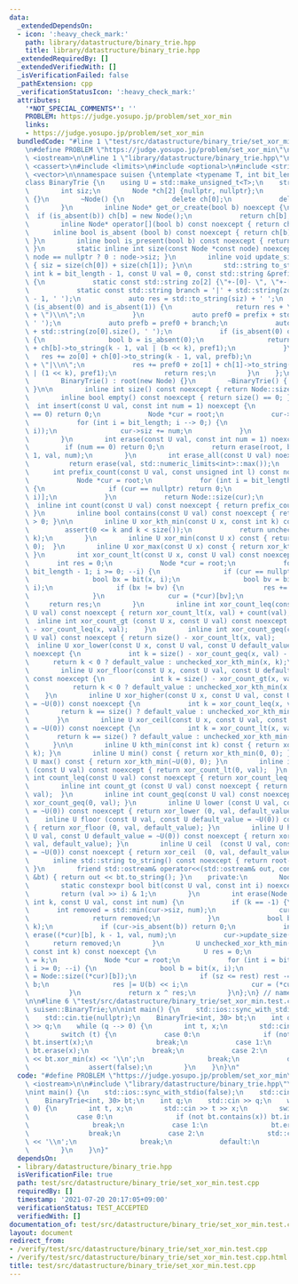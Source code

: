 ```yaml
---
data:
  _extendedDependsOn:
  - icon: ':heavy_check_mark:'
    path: library/datastructure/binary_trie.hpp
    title: library/datastructure/binary_trie.hpp
  _extendedRequiredBy: []
  _extendedVerifiedWith: []
  _isVerificationFailed: false
  _pathExtension: cpp
  _verificationStatusIcon: ':heavy_check_mark:'
  attributes:
    '*NOT_SPECIAL_COMMENTS*': ''
    PROBLEM: https://judge.yosupo.jp/problem/set_xor_min
    links:
    - https://judge.yosupo.jp/problem/set_xor_min
  bundledCode: "#line 1 \"test/src/datastructure/binary_trie/set_xor_min.test.cpp\"\
    \n#define PROBLEM \"https://judge.yosupo.jp/problem/set_xor_min\"\n\n#include\
    \ <iostream>\n\n#line 1 \"library/datastructure/binary_trie.hpp\"\n\n\n\n#include\
    \ <cassert>\n#include <limits>\n#include <optional>\n#include <string>\n#include\
    \ <vector>\n\nnamespace suisen {\ntemplate <typename T, int bit_length = std::numeric_limits<std::make_unsigned_t<T>>::digits>\n\
    class BinaryTrie {\n    using U = std::make_unsigned_t<T>;\n    struct Node {\n\
    \        int siz;\n        Node *ch[2] {nullptr, nullptr};\n        Node() : siz(0)\
    \ {}\n        ~Node() {\n            delete ch[0];\n            delete ch[1];\n\
    \        }\n        inline Node* get_or_create(bool b) noexcept {\n          \
    \  if (is_absent(b)) ch[b] = new Node();\n            return ch[b];\n        }\n\
    \        inline Node* operator[](bool b) const noexcept { return ch[b]; }\n  \
    \      inline bool is_absent (bool b) const noexcept { return ch[b] == nullptr;\
    \ }\n        inline bool is_present(bool b) const noexcept { return ch[b] != nullptr;\
    \ }\n        static inline int size(const Node *const node) noexcept { return\
    \ node == nullptr ? 0 : node->siz; }\n        inline void update_size() noexcept\
    \ { siz = size(ch[0]) + size(ch[1]); }\n\n        std::string to_string(const\
    \ int k = bit_length - 1, const U val = 0, const std::string &prefix = \"\") const\
    \ {\n            static const std::string zo[2] {\"+-[0]- \", \"+-[1]- \"};\n\
    \            static const std::string branch = '|' + std::string(zo[0].size()\
    \ - 1, ' ');\n            auto res = std::to_string(siz) + ' ';\n            if\
    \ (is_absent(0) and is_absent(1)) {\n                return res + \"(\" + std::to_string(val)\
    \ + \")\\n\";\n            }\n            auto pref0 = prefix + std::string(res.size(),\
    \ ' ');\n            auto prefb = pref0 + branch;\n            auto pref1 = pref0\
    \ + std::string(zo[0].size(), ' ');\n            if (is_absent(0) or is_absent(1))\
    \ {\n                bool b = is_absent(0);\n                return res + zo[b]\
    \ + ch[b]->to_string(k - 1, val | (b << k), pref1);\n            }\n         \
    \   res += zo[0] + ch[0]->to_string(k - 1, val, prefb);\n            res += pref0\
    \ + \"|\\n\";\n            res += pref0 + zo[1] + ch[1]->to_string(k - 1, val\
    \ | (1 << k), pref1);\n            return res;\n        }\n    };\n    public:\n\
    \        BinaryTrie() : root(new Node) {}\n        ~BinaryTrie() { delete root;\
    \ }\n\n        inline int size() const noexcept { return Node::size(root); }\n\
    \        inline bool empty() const noexcept { return size() == 0; }\n\n      \
    \  int insert(const U val, const int num = 1) noexcept {\n            if (num\
    \ == 0) return 0;\n            Node *cur = root;\n            cur->siz += num;\n\
    \            for (int i = bit_length; i --> 0;) {\n                cur = cur->get_or_create(bit(val,\
    \ i));\n                cur->siz += num;\n            }\n            return cur->siz;\n\
    \        }\n        int erase(const U val, const int num = 1) noexcept {\n   \
    \         if (num == 0) return 0;\n            return erase(root, bit_length -\
    \ 1, val, num);\n        }\n        int erase_all(const U val) noexcept {\n  \
    \          return erase(val, std::numeric_limits<int>::max());\n        }\n  \
    \      int prefix_count(const U val, const unsigned int l) const noexcept {\n\
    \            Node *cur = root;\n            for (int i = bit_length; i --> l;)\
    \ {\n                if (cur == nullptr) return 0;\n                cur = (*cur)[bit(val,\
    \ i)];\n            }\n            return Node::size(cur);\n        }\n      \
    \  inline int count(const U val) const noexcept { return prefix_count(val, 0);\
    \ }\n        inline bool contains(const U val) const noexcept { return count(val)\
    \ > 0; }\n\n        inline U xor_kth_min(const U x, const int k) const {\n   \
    \         assert(0 <= k and k < size());\n            return unchecked_xor_kth_min(x,\
    \ k);\n        }\n        inline U xor_min(const U x) const { return xor_kth_min(x,\
    \ 0);  }\n        inline U xor_max(const U x) const { return xor_kth_min(~x, 0);\
    \ }\n        int xor_count_lt(const U x, const U val) const noexcept {\n     \
    \       int res = 0;\n            Node *cur = root;\n            for (int i =\
    \ bit_length - 1; i >= 0; --i) {\n                if (cur == nullptr) break;\n\
    \                bool bx = bit(x, i);\n                bool bv = bit(x ^ val,\
    \ i);\n                if (bx != bv) {\n                    res += Node::size((*cur)[bx]);\n\
    \                }\n                cur = (*cur)[bv];\n            }\n       \
    \     return res;\n        }\n        inline int xor_count_leq(const U x, const\
    \ U val) const noexcept { return xor_count_lt(x, val) + count(val); }\n      \
    \  inline int xor_count_gt (const U x, const U val) const noexcept { return size()\
    \ - xor_count_leq(x, val);    }\n        inline int xor_count_geq(const U x, const\
    \ U val) const noexcept { return size() - xor_count_lt(x, val);     }\n      \
    \  inline U xor_lower(const U x, const U val, const U default_value = ~U(0)) const\
    \ noexcept {\n            int k = size() - xor_count_geq(x, val) - 1;\n      \
    \      return k < 0 ? default_value : unchecked_xor_kth_min(x, k);\n        }\n\
    \        inline U xor_floor(const U x, const U val, const U default_value = ~U(0))\
    \ const noexcept {\n            int k = size() - xor_count_gt(x, val) - 1;\n \
    \           return k < 0 ? default_value : unchecked_xor_kth_min(x, k);\n    \
    \    }\n        inline U xor_higher(const U x, const U val, const U default_value\
    \ = ~U(0)) const noexcept {\n            int k = xor_count_leq(x, val);\n    \
    \        return k == size() ? default_value : unchecked_xor_kth_min(x, k);\n \
    \       }\n        inline U xor_ceil(const U x, const U val, const U default_value\
    \ = ~U(0)) const noexcept {\n            int k = xor_count_lt(x, val);\n     \
    \       return k == size() ? default_value : unchecked_xor_kth_min(x, k);\n  \
    \      }\n\n        inline U kth_min(const int k) const { return xor_kth_min(0,\
    \ k); }\n        inline U min() const { return xor_kth_min(0, 0); }\n        inline\
    \ U max() const { return xor_kth_min(~U(0), 0); }\n        inline int count_lt\
    \ (const U val) const noexcept { return xor_count_lt(0, val);  }\n        inline\
    \ int count_leq(const U val) const noexcept { return xor_count_leq(0, val); }\n\
    \        inline int count_gt (const U val) const noexcept { return xor_count_gt(0,\
    \ val);  }\n        inline int count_geq(const U val) const noexcept { return\
    \ xor_count_geq(0, val); }\n        inline U lower (const U val, const U default_value\
    \ = ~U(0)) const noexcept { return xor_lower (0, val, default_value); }\n    \
    \    inline U floor (const U val, const U default_value = ~U(0)) const noexcept\
    \ { return xor_floor (0, val, default_value); }\n        inline U higher(const\
    \ U val, const U default_value = ~U(0)) const noexcept { return xor_higher(0,\
    \ val, default_value); }\n        inline U ceil  (const U val, const U default_value\
    \ = ~U(0)) const noexcept { return xor_ceil  (0, val, default_value); }\n\n  \
    \      inline std::string to_string() const noexcept { return root->to_string();\
    \ }\n        friend std::ostream& operator<<(std::ostream& out, const BinaryTrie\
    \ &bt) { return out << bt.to_string(); }\n    private:\n        Node *const root;\n\
    \        static constexpr bool bit(const U val, const int i) noexcept {\n    \
    \        return (val >> i) & 1;\n        }\n        int erase(Node *cur, const\
    \ int k, const U val, const int num) {\n            if (k == -1) {\n         \
    \       int removed = std::min(cur->siz, num);\n                cur->siz -= removed;\n\
    \                return removed;\n            }\n            bool b = bit(val,\
    \ k);\n            if (cur->is_absent(b)) return 0;\n            int removed =\
    \ erase((*cur)[b], k - 1, val, num);\n            cur->update_size();\n      \
    \      return removed;\n        }\n        U unchecked_xor_kth_min(const U x,\
    \ const int k) const noexcept {\n            U res = 0;\n            int rest\
    \ = k;\n            Node *cur = root;\n            for (int i = bit_length - 1;\
    \ i >= 0; --i) {\n                bool b = bit(x, i);\n                int sz\
    \ = Node::size((*cur)[b]);\n                if (sz <= rest) rest -= sz, b = not\
    \ b;\n                res |= U(b) << i;\n                cur = (*cur)[b];\n  \
    \          }\n            return x ^ res;\n        }\n};\n} // namespace suisen\n\
    \n\n#line 6 \"test/src/datastructure/binary_trie/set_xor_min.test.cpp\"\nusing\
    \ suisen::BinaryTrie;\n\nint main() {\n    std::ios::sync_with_stdio(false);\n\
    \    std::cin.tie(nullptr);\n    BinaryTrie<int, 30> bt;\n    int q;\n    std::cin\
    \ >> q;\n    while (q --> 0) {\n        int t, x;\n        std::cin >> t >> x;\n\
    \        switch (t) {\n            case 0:\n                if (not bt.contains(x))\
    \ bt.insert(x);\n                break;\n            case 1:\n               \
    \ bt.erase(x);\n                break;\n            case 2:\n                std::cout\
    \ << bt.xor_min(x) << '\\n';\n                break;\n            default:\n \
    \               assert(false);\n        }\n    }\n}\n"
  code: "#define PROBLEM \"https://judge.yosupo.jp/problem/set_xor_min\"\n\n#include\
    \ <iostream>\n\n#include \"library/datastructure/binary_trie.hpp\"\nusing suisen::BinaryTrie;\n\
    \nint main() {\n    std::ios::sync_with_stdio(false);\n    std::cin.tie(nullptr);\n\
    \    BinaryTrie<int, 30> bt;\n    int q;\n    std::cin >> q;\n    while (q -->\
    \ 0) {\n        int t, x;\n        std::cin >> t >> x;\n        switch (t) {\n\
    \            case 0:\n                if (not bt.contains(x)) bt.insert(x);\n\
    \                break;\n            case 1:\n                bt.erase(x);\n \
    \               break;\n            case 2:\n                std::cout << bt.xor_min(x)\
    \ << '\\n';\n                break;\n            default:\n                assert(false);\n\
    \        }\n    }\n}"
  dependsOn:
  - library/datastructure/binary_trie.hpp
  isVerificationFile: true
  path: test/src/datastructure/binary_trie/set_xor_min.test.cpp
  requiredBy: []
  timestamp: '2021-07-20 20:17:05+09:00'
  verificationStatus: TEST_ACCEPTED
  verifiedWith: []
documentation_of: test/src/datastructure/binary_trie/set_xor_min.test.cpp
layout: document
redirect_from:
- /verify/test/src/datastructure/binary_trie/set_xor_min.test.cpp
- /verify/test/src/datastructure/binary_trie/set_xor_min.test.cpp.html
title: test/src/datastructure/binary_trie/set_xor_min.test.cpp
---
```

